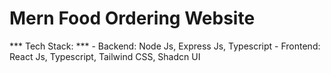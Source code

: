 #   Mern Food Ordering Website

*** Tech Stack: ***
    -   Backend: Node Js, Express Js, Typescript
    -   Frontend: React Js, Typescript, Tailwind CSS, Shadcn UI

 